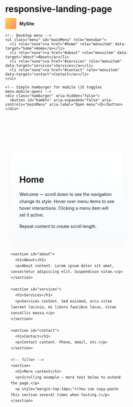 # responsive-landing-page
<!doctype html>
<html lang="en">
<head>
  <meta charset="utf-8" />
  <meta name="viewport" content="width=device-width,initial-scale=1" />
  <title>Fixed Interactive Navigation</title>
  <style>
    /* Basic reset */
    * { box-sizing: border-box; margin: 0; padding: 0; }
    html,body { height: 100%; font-family: Inter, system-ui, -apple-system, "Segoe UI", Roboto, "Helvetica Neue", Arial; }

    /* Fixed nav container */
    .site-nav {
      position: fixed;
      top: 0;
      left: 0;
      right: 0;
      height: 68px;
      display: flex;
      align-items: center;
      justify-content: space-between;
      padding: 0 20px;
      z-index: 9999;
      transition: background-color 250ms ease, color 250ms ease, height 250ms ease, box-shadow 250ms ease;
      background: rgba(33, 150, 243, 0.12); /* semi-transparent default */
      color: #08304a;
      backdrop-filter: blur(4px);
    }

    /* Nav when page is scrolled */
    .site-nav.scrolled {
      background: linear-gradient(90deg,#0f4c81,#1976d2);
      color: #fff;
      box-shadow: 0 6px 20px rgba(10,20,40,0.25);
      height: 58px;
    }

    .brand {
      display: flex;
      gap: 10px;
      align-items: center;
      font-weight: 700;
      letter-spacing: 0.2px;
    }
    .brand .logo {
      width: 36px;
      height: 36px;
      border-radius: 6px;
      background: linear-gradient(135deg,#ffd54f,#ff8a65);
      display: inline-block;
    }

    /* Menu */
    .menu {
      display: flex;
      gap: 14px;
      align-items: center;
      list-style: none;
    }
    .menu a {
      display: inline-block;
      padding: 8px 12px;
      border-radius: 8px;
      text-decoration: none;
      color: inherit;
      font-weight: 600;
      transition: transform 140ms ease, background-color 160ms ease, color 160ms ease, box-shadow 160ms ease;
      outline: none;
    }

    /* Hover / focus styles (visible regardless of scrolled or not) */
    .menu a:hover,
    .menu a:focus {
      transform: translateY(-3px);
      box-shadow: 0 6px 18px rgba(0,0,0,0.12);
      background: rgba(255,255,255,0.12);
    }

    /* When nav is scrolled, change hover accent */
    .site-nav.scrolled .menu a:hover,
    .site-nav.scrolled .menu a:focus {
      background: rgba(255,255,255,0.14);
      color: #fff;
    }

    /* Active item state (can be set by JS when clicked) */
    .menu a.active {
      background: rgba(0,0,0,0.12);
      color: #fff;
      box-shadow: inset 0 -3px 0 rgba(255,255,255,0.14);
    }
    .site-nav.scrolled .menu a.active {
      background: rgba(255,255,255,0.12);
      color: #072b44;
      box-shadow: inset 0 -3px 0 rgba(7,43,68,0.08);
    }

    /* Mobile: collapse into a simple hamburger */
    @media (max-width: 720px) {
      .menu { display: none; }
      .hamburger { display: inline-flex; align-items:center; gap:8px; }
      .hamburger button {
        background: transparent;
        border: none;
        padding: 8px;
        cursor: pointer;
        font-size: 18px;
        color: inherit;
      }

      /* simple dropdown when opened */
      .menu.mobile-open {
        position: fixed;
        top: 68px;
        right: 12px;
        background: rgba(255,255,255,0.96);
        border-radius: 12px;
        padding: 12px;
        display: flex;
        flex-direction: column;
        gap: 6px;
        box-shadow: 0 8px 30px rgba(10,20,40,0.15);
      }
      .site-nav.scrolled .menu.mobile-open {
        background: rgba(12,32,64,0.95);
        color: #fff;
      }
    }

    /* Page content so you can scroll */
    main {
      padding-top: 92px; /* space for fixed nav */
      max-width: 1000px;
      margin: 0 auto;
      padding-left: 18px;
      padding-right: 18px;
      line-height: 1.6;
    }
    section {
      margin: 28px 0;
      background: linear-gradient(180deg,#ffffff, #f6fbff);
      padding: 28px;
      border-radius: 12px;
      box-shadow: 0 8px 30px rgba(10,20,40,0.03);
    }
    h1 { margin-bottom: 12px; font-size: 28px; }
  </style>
</head>
<body>
  <nav class="site-nav" id="siteNav" aria-label="Main navigation">
    <div class="brand" aria-hidden="true">
      <span class="logo" role="img" aria-label="logo"></span>
      <span>MySite</span>
    </div>

    <!-- Desktop menu -->
    <ul class="menu" id="mainMenu" role="menubar">
      <li role="none"><a href="#home" role="menuitem" data-target="home">Home</a></li>
      <li role="none"><a href="#about" role="menuitem" data-target="about">About</a></li>
      <li role="none"><a href="#services" role="menuitem" data-target="services">Services</a></li>
      <li role="none"><a href="#contact" role="menuitem" data-target="contact">Contact</a></li>
    </ul>

    <!-- Simple hamburger for mobile (JS toggles menu.mobile-open) -->
    <div class="hamburger" aria-hidden="false">
      <button id="hambtn" aria-expanded="false" aria-controls="mainMenu" aria-label="Open menu">☰</button>
    </div>
  </nav>

  <main>
    <!-- Long content to demonstrate scrolling -->
    <section id="home">
      <h1>Home</h1>
      <p>Welcome — scroll down to see the navigation change its style. Hover over menu items to see hover interactions. Clicking a menu item will set it active.</p>
      <p>Repeat content to create scroll length.</p>
    </section>

    <section id="about">
      <h1>About</h1>
      <p>About content. Lorem ipsum dolor sit amet, consectetur adipiscing elit. Suspendisse vitae.</p>
    </section>

    <section id="services">
      <h1>Services</h1>
      <p>Services content. Sed euismod, arcu vitae laoreet lacinia, mi libero faucibus lacus, vitae convallis massa.</p>
    </section>

    <section id="contact">
      <h1>Contact</h1>
      <p>Contact content. Phone, email, etc.</p>
    </section>

    <!-- filler -->
    <section>
      <h1>More content</h1>
      <p>Scrolling example — more text below to extend the page.</p>
      <p style="margin-top:14px;">(You can copy-paste this section several times when testing.)</p>
    </section>
  </main>

  <script>
    (function () {
      const nav = document.getElementById('siteNav');
      const threshold = 40; // px scrolled before we change nav style
      const links = document.querySelectorAll('.menu a');
      const hamBtn = document.getElementById('hambtn');
      const menu = document.getElementById('mainMenu');

      // Add / remove .scrolled on scroll
      function onScroll() {
        if (window.scrollY > threshold) {
          nav.classList.add('scrolled');
        } else {
          nav.classList.remove('scrolled');
        }
      }

      // Throttle scroll handler for performance (simple)
      let ticking = false;
      window.addEventListener('scroll', function () {
        if (!ticking) {
          window.requestAnimationFrame(function () {
            onScroll();
            ticking = false;
          });
          ticking = true;
        }
      }, { passive: true });

      // Set active link on click and smooth-scroll to section
      links.forEach(a => {
        a.addEventListener('click', function (e) {
          // manage active class
          links.forEach(x => x.classList.remove('active'));
          this.classList.add('active');

          // smooth scroll to section (native)
          const targetId = this.getAttribute('href').replace('#','');
          const target = document.getElementById(targetId);
          if (target) {
            e.preventDefault();
            window.scrollTo({
              top: target.getBoundingClientRect().top + window.pageYOffset - (nav.offsetHeight + 8),
              behavior: 'smooth'
            });
            // close mobile menu (if open)
            if (menu.classList.contains('mobile-open')) {
              menu.classList.remove('mobile-open');
              hamBtn.setAttribute('aria-expanded', 'false');
            }
          }
        });

        // keyboard accessibility: add focus visible styles via :focus in CSS; ensure keyboard users can tab
        a.addEventListener('keydown', function (e) {
          if (e.key === 'Enter' || e.key === ' ') {
            this.click();
          }
        });
      });

      // Mobile hamburger toggle
      hamBtn.addEventListener('click', function () {
        const expanded = this.getAttribute('aria-expanded') === 'true';
        if (expanded) {
          menu.classList.remove('mobile-open');
          this.setAttribute('aria-expanded', 'false');
        } else {
          menu.classList.add('mobile-open');
          this.setAttribute('aria-expanded', 'true');
        }
      });

      // Optional: set active link when section is in view (IntersectionObserver)
      const observerOptions = { root: null, rootMargin: '-40% 0px -40% 0px', threshold: 0 };
      const sections = document.querySelectorAll('main section[id]');
      const io = new IntersectionObserver((entries) => {
        entries.forEach(entry => {
          if (entry.isIntersecting) {
            const id = entry.target.id;
            links.forEach(a => {
              a.classList.toggle('active', a.getAttribute('href') === '#' + id);
            });
          }
        });
      }, observerOptions);
      sections.forEach(s => io.observe(s));

      // initial check on load
      onScroll();
    })();
  </script>
</body>
</html>
